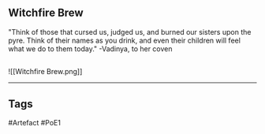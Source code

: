 ## Witchfire Brew
"Think of those that cursed us, judged us,
and burned our sisters upon the pyre.
Think of their names as you drink,
and even their children will feel what we do to them today."
-Vadinya, to her coven
##
![[Witchfire Brew.png]]

---
## Tags
#Artefact
#PoE1